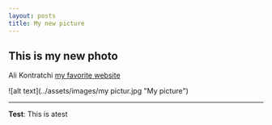 ```yaml
---
layout: posts
title: My new picture
---
```


## This is my new photo
Ali Kontratchi
[my favorite website](http://www.dijikala.com)



![alt text](../assets/images/my pictur.jpg "My picture")

---
**Test**: This is atest
